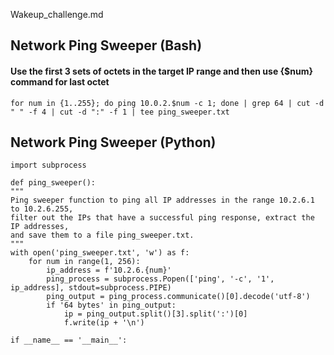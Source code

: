 Wakeup_challenge.md

## Network Ping Sweeper (Bash)

#### Use the first 3 sets of octets in the target IP range and then use {$num} command for last octet
 
    for num in {1..255}; do ping 10.0.2.$num -c 1; done | grep 64 | cut -d " " -f 4 | cut -d ":" -f 1 | tee ping_sweeper.txt

## Network Ping Sweeper (Python)

    import subprocess

    def ping_sweeper():
    """
    Ping sweeper function to ping all IP addresses in the range 10.2.6.1 to 10.2.6.255,
    filter out the IPs that have a successful ping response, extract the IP addresses,
    and save them to a file ping_sweeper.txt.
    """
    with open('ping_sweeper.txt', 'w') as f:
        for num in range(1, 256):
            ip_address = f'10.2.6.{num}'
            ping_process = subprocess.Popen(['ping', '-c', '1', ip_address], stdout=subprocess.PIPE)
            ping_output = ping_process.communicate()[0].decode('utf-8')
            if '64 bytes' in ping_output:
                ip = ping_output.split()[3].split(':')[0]
                f.write(ip + '\n')

    if __name__ == '__main__':